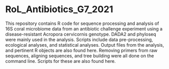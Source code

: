 # RoL_Antibiotics_G7_2021

This repository contains R code for sequence processing and analysis of 16S coral microbiome data from an antibiotic challenge experiment using a disease-resistant Acropora cervicornis genotype. DADA2 and phyloseq were mainly used in the analysis. Scripts include data pre-processing, ecological analyses, and statistical analyses. Output files from the analysis, and pertinent R objects are also found here. Removing primers from raw sequences, aligning sequences, and tree building were all done on the command line. Scripts for these are also found here.
